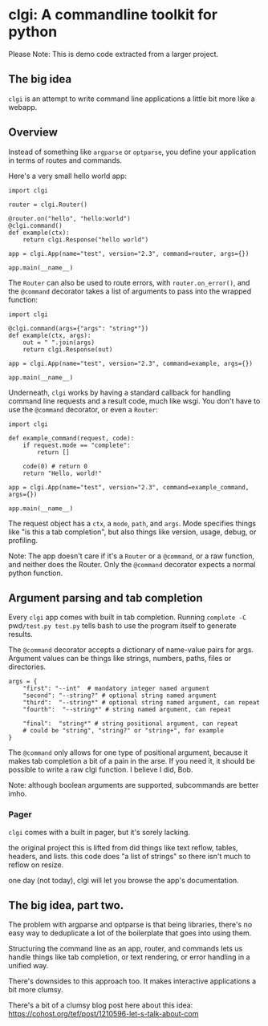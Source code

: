# clgi: A commandline toolkit for python

Please Note: This is demo code extracted from a larger project. 

## The big idea

`clgi` is an attempt to write command line applications a little bit more like a webapp.

## Overview

Instead of something like `argparse` or `optparse`, you define your application in terms of routes and commands.

Here's a very small hello world app:

```
import clgi

router = clgi.Router()

@router.on("hello", "hello:world")
@clgi.command()
def example(ctx):
    return clgi.Response("hello world")

app = clgi.App(name="test", version="2.3", command=router, args={})

app.main(__name__)
```

The `Router` can also be used to route errors, with `router.on_error()`, and the `@command` decorator takes a list of arguments to pass into the wrapped function:

```
import clgi

@clgi.command(args={"args": "string*"})
def example(ctx, args):
    out = " ".join(args)
    return clgi.Response(out)

app = clgi.App(name="test", version="2.3", command=example, args={})

app.main(__name__)
```

Underneath, `clgi` works by having a standard callback for handling command line requests and a result code, much like wsgi. You don't have to use the `@command` decorator, or even a `Router`:

```
import clgi

def example_command(request, code):
    if request.mode == "complete":
        return []

    code(0) # return 0
    return "Hello, world!"

app = clgi.App(name="test", version="2.3", command=example_command, args={})

app.main(__name__)

```

The request object has a `ctx`, a `mode`, `path`, and `args`. Mode specifies
things like "is this a tab completion", but also things like version, usage, debug, or profiling.


Note: The app doesn't care if it's a `Router` or a `@command`, or a raw function, and neither does the Router. Only the `@command` decorator expects a normal
python function.


## Argument parsing and tab completion

Every `clgi` app comes with built in tab completion. Running `complete -C `pwd`/test.py test.py` tells bash to use the program itself to generate results.

The `@command` decorator accepts a dictionary of name-value pairs for args. Argument values can be things like strings, numbers, paths, files or directories.

```
args = {
    "first": "--int"  # mandatory integer named argument
    "second": "--string?" # optional string named argument
    "third":  "--string*" # optional string named argument, can repeat
    "fourth":  "--string*" # string named argument, can repeat

    "final":  "string*" # string positional argument, can repeat
    # could be "string", "string?" or "string+", for example
}
```

The `@command` only allows for one type of positional argument, because it makes tab completion a bit of a pain in the arse.  If you need it, it should be possible to write a raw clgi function. I believe I did, Bob.

Note: although boolean arguments are supported, subcommands are better imho.

### Pager

`clgi` comes with a built in pager, but it's sorely lacking. 

the original project this is lifted from did things like text reflow,
tables, headers, and lists. this code does "a list of strings" so there
isn't much to reflow on resize.

one day (not today), clgi will let you browse the app's documentation.

## The big idea, part two.

The problem with argparse and optparse is that being libraries, there's
no easy way to deduplicate a lot of the boilerplate that goes into using them.

Structuring the command line as an app, router, and commands lets us handle
things like tab completion, or text rendering, or error handling in a unified
way.

There's downsides to this approach too. It makes interactive applications
a bit more clumsy.

There's a bit of a clumsy blog post here about this idea:
https://cohost.org/tef/post/1210596-let-s-talk-about-com

